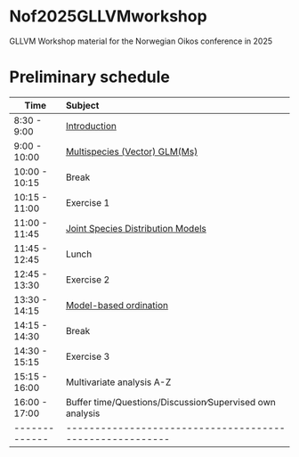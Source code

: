 # Nof2025GLLVMworkshop
GLLVM Workshop material for the Norwegian Oikos conference in 2025

# Preliminary schedule
|Time         |Subject                                                 |
|-------------|:-------------------------------------------------------|
|8:30 - 9:00  |[Introduction](https://github.com/BertvanderVeen/Nof2025GLLVMworkshop/blob/main/Introduction/Introduction.pdf)                                            |
|9:00 - 10:00 |[Multispecies (Vector) GLM(Ms)](https://github.com/BertvanderVeen/Nof2025GLLVMworkshop/blob/main/VGLMMs/VectorGLMMs.pdf)                           | <!--GLM/Ms, maybe some checking of correlation in residuals ala Zuur, or just general residual diagnostics-->
|10:00 - 10:15|Break                                                   |
|10:15 - 11:00|Exercise 1
|11:00 - 11:45|[Joint Species Distribution Models](https://github.com/BertvanderVeen/Nof2025GLLVMworkshop/blob/main/JSDM/JSDM.pdf)                       | <!-- also full rank lme4 code with warnings-->
|11:45 - 12:45|Lunch                                                   |
|12:45 - 13:30|Exercise 2
|13:30 - 14:15|[Model-based ordination](https://github.com/BertvanderVeen/Nof2025GLLVMworkshop/blob/main/Ordination/Ordination.pdf)                                | <!--different types of ordinations-->
|14:15 - 14:30|Break                                                   |
|14:30 - 15:15|Exercise 3
|15:15 - 16:00|Multivariate analysis A-Z                               |
|16:00 - 17:00|Buffer time/Questions/Discussion∕Supervised own analysis|
|-------------|--------------------------------------------------------|


